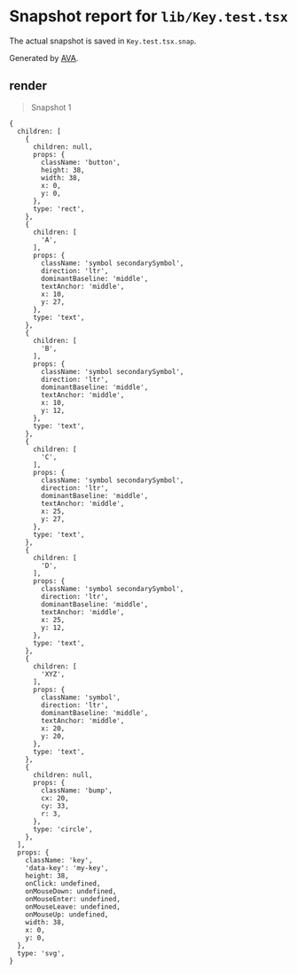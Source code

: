 # Snapshot report for `lib/Key.test.tsx`

The actual snapshot is saved in `Key.test.tsx.snap`.

Generated by [AVA](https://avajs.dev).

## render

> Snapshot 1

    {
      children: [
        {
          children: null,
          props: {
            className: 'button',
            height: 38,
            width: 38,
            x: 0,
            y: 0,
          },
          type: 'rect',
        },
        {
          children: [
            'A',
          ],
          props: {
            className: 'symbol secondarySymbol',
            direction: 'ltr',
            dominantBaseline: 'middle',
            textAnchor: 'middle',
            x: 10,
            y: 27,
          },
          type: 'text',
        },
        {
          children: [
            'B',
          ],
          props: {
            className: 'symbol secondarySymbol',
            direction: 'ltr',
            dominantBaseline: 'middle',
            textAnchor: 'middle',
            x: 10,
            y: 12,
          },
          type: 'text',
        },
        {
          children: [
            'C',
          ],
          props: {
            className: 'symbol secondarySymbol',
            direction: 'ltr',
            dominantBaseline: 'middle',
            textAnchor: 'middle',
            x: 25,
            y: 27,
          },
          type: 'text',
        },
        {
          children: [
            'D',
          ],
          props: {
            className: 'symbol secondarySymbol',
            direction: 'ltr',
            dominantBaseline: 'middle',
            textAnchor: 'middle',
            x: 25,
            y: 12,
          },
          type: 'text',
        },
        {
          children: [
            'XYZ',
          ],
          props: {
            className: 'symbol',
            direction: 'ltr',
            dominantBaseline: 'middle',
            textAnchor: 'middle',
            x: 20,
            y: 20,
          },
          type: 'text',
        },
        {
          children: null,
          props: {
            className: 'bump',
            cx: 20,
            cy: 33,
            r: 3,
          },
          type: 'circle',
        },
      ],
      props: {
        className: 'key',
        'data-key': 'my-key',
        height: 38,
        onClick: undefined,
        onMouseDown: undefined,
        onMouseEnter: undefined,
        onMouseLeave: undefined,
        onMouseUp: undefined,
        width: 38,
        x: 0,
        y: 0,
      },
      type: 'svg',
    }
